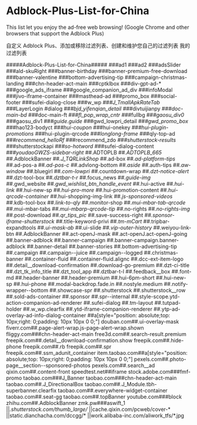 # Adblock-Plus-List-for-China

This list let you enjoy the ad-free web browsing!
(Google Chrome and other browsers that support the Adblock Plus) 


自定义 Adblock Plus、添加或移除过滤列表、创建和维护您自己的过滤列表
我的过滤列表


#####Adblock-Plus-List-for-China#####
###ad1
###ad2
###adsSlider
###ald-skuRight
###banner-birthday
###banner-premium-free-download
###banner-valentine
###bottom-advertising-tip
###campaign-christmas-landing
###chn-header-act-main
###cptklbox
###div-gpt-ad-*
###google_ads_iframe
###google_companion_ad_div
###infoModal
###jivo-iframe-container
###masthead-ad
###promo_box
###social-footer
###sufei-dialog-close
###w_wp
##*#J_TmallApkRateTab
##*#LayerLogin #dialog
##*#bjd_yifenqian_detail
##*#divtuijianpy
##*#doc-main-bd
##*#doc-main-ft
##*#fl_pop_wrap_cntr
##*#fullbg
##*#gaosu_div0
##*#gaosu_div1
##*#guide.guide
##*#gwd_lowpri_detail
##*#gwd_promo_box
##*#hao123-bodyct
##*#hui-coupon
##*#hui-onekey
##*#hui-plugin-promotions
##*#hui-plugin-qrcode
##*#longlong-frame
##*#qly-top-ad
##*#recommend_helloRf
##*#recommend_zdo
##*#shutterstock-results
##*#shutterstockapi
##*#so-hotword
##*#sufei-dialog-content
##*#youdaoGWZS-sidebar-right
##*.ADTOPLB
##*.ADTOPLB_665
##*.AdblockBanner
##*.J_TQRLinkShop
##*.ad-box
##*.ad-platform-tips
##*.ad-pos-a
##*.ad-pos-c
##*.advlong-bottom
##*.aside
##*.auth-tips
##*.aw-window
##*.bluegirl
##*.com-lowpri
##*.countdown-wrap
##*.dzt-notice-alert
##*.dzt-tool-box
##*.dztbar-t-r
##*.focus_news
##*.guide-img
##*.gwd_website
##*.gwd_wishlist_btn_handle_event
##*.hui-active
##*.hui-link
##*.hui-new-sp
##*.hui-pro-more
##*.hui-promotion-content
##*.hui-qrcode-container
##*.hui-shopping-img-link
##*.js-sponsored-videos
##*.kdb-tool-box
##*.link-to-qly
##*.monitor-shop
##*.mui-mbar-tab-qrcode
##*.mui-mbar-tabs
##*.mui-mbarp-qrcode-tip
##*.no-rights
##*.no-rights-img
##*.post-download
##*.qr_tips_pic
##*.save-success-right
##*.sponsor-iframe-shutterstock
##*.title-keyword-privi
##*.tm-mCart
##*.tripbar-expandtools
##*.ui-mask-ab
##*.ui-slide
##*.vip-outer-history
##*.weiyou-link-btn
##.AdblockBanner
##.act-openJ-mask
##.act-openJ.act-openJ-going
##.banner-adblock
##.banner-campaign
##.banner-campaign.banner-adblock
##.banner-detail
##.banner-stories
##.bottom-advertising-tip
##.campaign
##.campaign--juice
##.campaign--logged
##.christmas-banner
##.container-fluid
##.container-fluid.alignc
##.dcc-ext-item-logo
##.detail__download-confirmation
##.download-go-premium
##.dzt-ci-title
##.dzt_tk_info_title
##.dzt_tool_app
##.dztbar-t-l
##.feedback__box
##.font-md
##.header-banner
##.header-premium
##.hui-6pm-short
##.hui-new-sp
##.hui-phone
##.modal-backdrop.fade.in
##.nostyle.medium
##.notify-wrapper--bottom
##.showcase-spr
##.shutterstock
##.shutterstock__row
##.sold-ads-container
##.sponsor
##.spr--internal
##.style-scope.ytd-action-companion-ad-renderer
##.sufei-dialog
##.tm-layout
##.tutpad-holder
##.w_wp.clearfix
##.ytd-iframe-companion-renderer
##.ytp-ad-overlay-ad-info-dialog-container
##a[style="position: absolute;top: 10px;right: 0;padding: 10px 10px 0 0;"]
douban.com##.ui-overlay-mask
fiverr.com##.page-alert-wrap.js-page-alert-wrap.shown
fliggy.com###chn-header-act-main
free3d.com##.search-result.premium
freepik.com##.detail__download-confirmation.show
freepik.com##.hide-phone
freepik.com##.rb
freepik.com##.spr
freepik.com##.ssm_adunit_container
item.taobao.com##a[style="position: absolute;top: 10px;right: 0;padding: 10px 10px 0 0;"]
pexels.com##.photo-page__section--sponsored-photos
pexels.com##.search__ad
qixin.com##.content-front
speedtest.net##iframe
stock.adobe.com###fmf-promo
taobao.com###J_Banner
taobao.com###chn-header-act-main
taobao.com##.J_DirectionalBox
taobao.com##.J_Module.tbh-superbanner.clearfix
taobao.com##.everywhere-widget-container
taobao.com##.seat-gg
taobao.com##.topBanner
youtube.com###block
zhihu.com##.AdblockBanner
zmk.pw###aswift_1
||*.shutterstock.com/thumb_large/*
||cache.qixin.com/pcweb/cover-*
||static.dianchacha.com/dccgg/*
||work.alibaba-inc.com/aliwork_tfs/*.jpg
